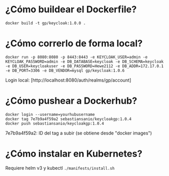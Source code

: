 ¿Cómo buildear el Dockerfile?
==========
`docker build -t gp/keycloak:1.0.0 .`

¿Cómo correrlo de forma local?
===========
`docker run -p 8080:8080 -p 8443:8443 -e KEYCLOAK_USER=admin -e KEYCLOAK_PASSWORD=admin -e DB_DATABASE=keycloak -e DB_SCHEMA=keycloak -e DB_USER=keycloakuser -e DB_PASSWORD=Hewe2112 -e DB_ADDR=172.17.0.1 -e DB_PORT=3306 -e DB_VENDOR=mysql gp/keycloak:1.0.6`

Login local: [http://localhost:8080/auth/realms/gp/account]

¿Cómo pushear a Dockerhub?
===========
```
docker login --username=yourhubusername
docker tag 7e7b9a4f59a2 sebastiansanio/keycloakgp:1.0.4
docker push sebastiansanio/keycloakgp:1.0.4
```

7e7b9a4f59a2: ID del tag a subir (se obtiene desde "docker images")

¿Cómo instalar en Kubernetes?
===========
Requiere helm v3 y kubectl
`./manifests/install.sh`
